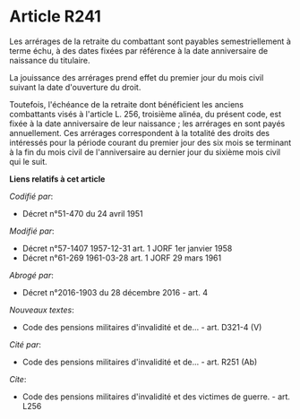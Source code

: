 # Article R241

Les arrérages de la retraite du combattant sont payables semestriellement à terme échu, à des dates fixées par référence à la
date anniversaire de naissance du titulaire.

La jouissance des arrérages prend effet du premier jour du mois civil suivant la date d'ouverture du droit.

Toutefois, l'échéance de la retraite dont bénéficient les anciens combattants visés à l'article L. 256, troisième alinéa, du
présent code, est fixée à la date anniversaire de leur naissance ; les arrérages en sont payés annuellement. Ces arrérages
correspondent à la totalité des droits des intéressés pour la période courant du premier jour des six mois se terminant à la
fin du mois civil de l'anniversaire au dernier jour du sixième mois civil qui le suit.

**Liens relatifs à cet article**

_Codifié par_:

  - Décret n°51-470 du 24 avril 1951

_Modifié par_:

  - Décret n°57-1407 1957-12-31 art. 1 JORF 1er janvier 1958
  - Décret n°61-269 1961-03-28 art. 1 JORF 29 mars 1961

_Abrogé par_:

  - Décret n°2016-1903 du 28 décembre 2016 - art. 4

_Nouveaux textes_:

  - Code des pensions militaires d'invalidité et de... - art. D321-4 (V)

_Cité par_:

  - Code des pensions militaires d'invalidité et de... - art. R251 (Ab)

_Cite_:

  - Code des pensions militaires d'invalidité et des victimes de guerre. - art. L256
